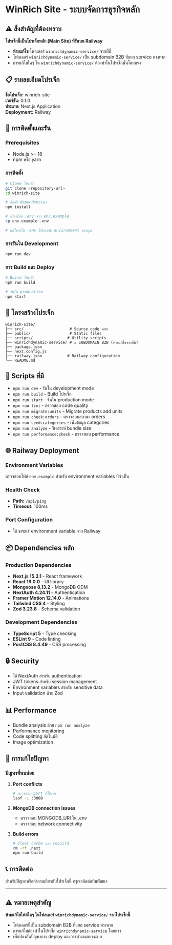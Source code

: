# WinRich Site - ระบบจัดการธุรกิจหลัก

## ⚠️ สิ่งสำคัญที่ต้องทราบ

**โปรเจ็กนี้เป็นโปรเจ็กหลัก (Main Site) ที่รันบน Railway**
- **ห้ามแก้ไข** โฟลเดอร์ `winrichdynamic-service/` จากที่นี่
- โฟลเดอร์ `winrichdynamic-service/` เป็น subdomain B2B ที่แยก service ต่างหาก
- การแก้ไขใดๆ ใน `winrichdynamic-service/` ต้องทำในโปรเจ็กนั้นโดยตรง

## 📋 รายละเอียดโปรเจ็ก

**ชื่อโปรเจ็ก:** winrich-site  
**เวอร์ชัน:** 0.1.0  
**ประเภท:** Next.js Application  
**Deployment:** Railway  

## 🚀 การติดตั้งและรัน

### Prerequisites
- Node.js >= 18
- npm หรือ yarn

### การติดตั้ง
```bash
# Clone โปรเจ็ก
git clone <repository-url>
cd winrich-site

# ติดตั้ง dependencies
npm install

# สร้างไฟล์ .env จาก env.example
cp env.example .env

# แก้ไขค่าใน .env ให้ตรงกับ environment ของคุณ
```

### การรันใน Development
```bash
npm run dev
```

### การ Build และ Deploy
```bash
# Build โปรเจ็ก
npm run build

# รันใน production
npm start
```

## 📁 โครงสร้างโปรเจ็ก

```
winrich-site/
├── src/                    # Source code หลัก
├── public/                 # Static files
├── scripts/               # Utility scripts
├── winrichdynamic-service/ # ⚠️ SUBDOMAIN B2B (ห้ามแก้ไขจากที่นี่)
├── package.json
├── next.config.js
├── railway.json           # Railway configuration
└── README.md
```

## 🔧 Scripts ที่มี

- `npm run dev` - รันใน development mode
- `npm run build` - Build โปรเจ็ก
- `npm run start` - รันใน production mode
- `npm run lint` - ตรวจสอบ code quality
- `npm run migrate:units` - Migrate products add units
- `npm run check:orders` - ตรวจสอบสถานะ orders
- `npm run seed:categories` - เพิ่มข้อมูล categories
- `npm run analyze` - วิเคราะห์ bundle size
- `npm run performance:check` - ตรวจสอบ performance

## 🌐 Railway Deployment

### Environment Variables
ตรวจสอบไฟล์ `env.example` สำหรับ environment variables ที่จำเป็น

### Health Check
- **Path:** `/api/ping`
- **Timeout:** 100ms

### Port Configuration
- ใช้ `$PORT` environment variable จาก Railway

## 📦 Dependencies หลัก

### Production Dependencies
- **Next.js 15.3.1** - React framework
- **React 19.0.0** - UI library
- **Mongoose 8.13.2** - MongoDB ODM
- **NextAuth 4.24.11** - Authentication
- **Framer Motion 12.14.0** - Animations
- **Tailwind CSS 4** - Styling
- **Zod 3.23.8** - Schema validation

### Development Dependencies
- **TypeScript 5** - Type checking
- **ESLint 9** - Code linting
- **PostCSS 8.4.49** - CSS processing

## 🔒 Security

- ใช้ NextAuth สำหรับ authentication
- JWT tokens สำหรับ session management
- Environment variables สำหรับ sensitive data
- Input validation ด้วย Zod

## 📊 Performance

- Bundle analysis ด้วย `npm run analyze`
- Performance monitoring
- Code splitting อัตโนมัติ
- Image optimization

## 🐛 การแก้ไขปัญหา

### ปัญหาที่พบบ่อย

1. **Port conflicts**
   ```bash
   # ตรวจสอบ port ที่ใช้งาน
   lsof -i :3000
   ```

2. **MongoDB connection issues**
   - ตรวจสอบ MONGODB_URI ใน .env
   - ตรวจสอบ network connectivity

3. **Build errors**
   ```bash
   # Clear cache และ rebuild
   rm -rf .next
   npm run build
   ```

## 📞 การติดต่อ

สำหรับปัญหาหรือคำถามเกี่ยวกับโปรเจ็กนี้ กรุณาติดต่อทีมพัฒนา

---

## ⚠️ หมายเหตุสำคัญ

**ห้ามแก้ไขไฟล์ใดๆ ในโฟลเดอร์ `winrichdynamic-service/` จากโปรเจ็กนี้**
- โฟลเดอร์นี้เป็น subdomain B2B ที่แยก service ต่างหาก
- การแก้ไขต้องทำในโปรเจ็ก `winrichdynamic-service` โดยตรง
- เพื่อป้องกันปัญหาการ deploy และการทำงานของระบบ
